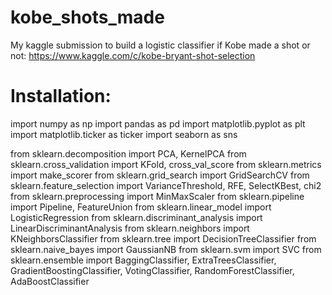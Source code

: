 # kobe_shots_made

My kaggle submission to build a logistic classifier if Kobe made a shot or not:
https://www.kaggle.com/c/kobe-bryant-shot-selection

# Installation:

import numpy as np
import pandas as pd
import matplotlib.pyplot as plt
import matplotlib.ticker as ticker
import seaborn as sns

from sklearn.decomposition import PCA, KernelPCA
from sklearn.cross_validation import KFold, cross_val_score
from sklearn.metrics import make_scorer
from sklearn.grid_search import GridSearchCV
from sklearn.feature_selection import VarianceThreshold, RFE, SelectKBest, chi2
from sklearn.preprocessing import MinMaxScaler
from sklearn.pipeline import Pipeline, FeatureUnion
from sklearn.linear_model import LogisticRegression
from sklearn.discriminant_analysis import LinearDiscriminantAnalysis
from sklearn.neighbors import KNeighborsClassifier
from sklearn.tree import DecisionTreeClassifier
from sklearn.naive_bayes import GaussianNB
from sklearn.svm import SVC
from sklearn.ensemble import BaggingClassifier, ExtraTreesClassifier, GradientBoostingClassifier, VotingClassifier, RandomForestClassifier, AdaBoostClassifier
